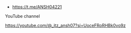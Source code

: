 
- https://t.me/ANSH04221
<!---
itzzAnsh/itzzAnsh is a ✨ special ✨ repository because its `README.md` (this file) appears on your GitHub profile.
You can click the 🚀Check ✅ My Official website 
🤍Learn Modding and H@cking at my website👽
👮‍♂️This website help you to get the information about Application 💯 
Click here 👇👇
____
https://sites.google.com/view/anshxmod/home
https://sites.google.com/view/anshxmod/home
https://sites.google.com/view/anshxmod/home
____
Also download my new 😀 
✅Share & support 👮‍♂️ 
💯 link to take a look at your changes.
--->
YouTube channel 

https://youtube.com/@_itz_ansh07?si=UoceFRoRHBk0vo9z

